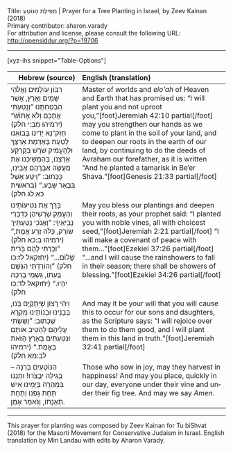 <html>
<head></head>
<body>
Title: תְּפִילַּת הַנּוֹטֵעַ | Prayer for a Tree Planting in Israel, by Zeev Kainan (2018)<br />
Primary contributor: aharon.varady<br />
For attribution and license, please consult the following URL: <a href="http://opensiddur.org/?p=19706">http://opensiddur.org/?p=19706</a>
<p />
<hr />

[xyz-ihs snippet="Table-Options"]<table style="margin-left: auto; margin-right: auto;" class="draggable">
<thead><tr><th id="x" style="text-align: right;">Hebrew (source)</th><th style="text-align: left;">English (translation)</th></tr></thead>
<tbody>
<tr>
<td style="vertical-align:top;">
<div class="liturgy" lang="he">
רִבּוֹן עוֹלָמִים 
וֶאֱלֹהֵי שָׁמַיִם וָאָרֶץ,
אֲשֶׁר הִבְטַחְתָּנוּ 
”וְנָטַעְתִּי אֶתְכֶם וְלֹא אֶתּוֹשׁ“ <span class="citation">(ירמיהו מב:י חלק)</span>
חַזֵּק־נָא יָדֵינוּ 
בְּבוֹאֵנוּ לָטַעַת בְּאַדְמַת אַרְצֶךָ
וּלְהַעֲמִיק שֹׁרֶשׁ בְּקַרְקַע אַרְצֵנוּ,
בְּהַמְשִׁיכֵנוּ אֶת מַעֲשֶׂה אַבְרָהָם אָבִינוּ,
כַּכָּתוּב: ”וַיִּטַּע אֶשֶׁל בִּבְאֵר שָׁבַע.“ <span class="citation">(בראשית כא:לג חלק)</span>
</span></div></td>

<td style="vertical-align:top;"><div class="english" lang="en">
Master of worlds 
and <em>elo'ah</em> of Heaven and Earth
that has promised us:
“I will plant you and not uproot you,”[foot]Jeremiah 42:10 partial[/foot]
may you strengthen our hands 
as we come to plant in the soil of your land,
and to deepen our roots in the earth of our land,
by continuing to do the deeds of Avraham our forefather,
as it is written “And he planted a tamarisk in Be’er Shava.”[foot]Genesis 21:33 partial[/foot]
</div></td></tr>


<tr><td style="vertical-align:top;">
<div class="liturgy" lang="he">
בָּרֵךְ אֶת נְטִיעוֹתֵינוּ 
וְהַעֲמֵק שָׁרְשֵׁיהֶן
כְּדִבְרֵי נְבִיאֵיךָ: 
”וְאָנֹכִי נְטַעְתִּיךְ שׂוֹרֵק, כֻּלֹּה זֶרַע אֱמֶת,“ <span class="citation">(ירמיהו ב:כא חלק)</span>
”וְכָרַתִּי לָהֶם בְּרִית שָׁלוֹם...“ <span class="citation">(יחזקאל לז:כו חלק)</span>
”וְהוֹרַדְתִּי הַגֶּשֶׁם בְּעִתּוֹ, 
גִּשְׁמֵי בְרָכָה יִהְיוּ.“ <span class="citation">(יחזקאל לד:כו חלק)</span>
</span></div></td>

<td style="vertical-align:top;"><div class="english" lang="en">
May you bless our plantings 
and deepen their roots, 
as your prophet said:
“I planted you with noble vines, all with choicest seed,”[foot]Jeremiah 2:21 partial[/foot]
“I will make a covenant of peace with them…”[foot]Ezekiel 37:26 partial[/foot]
“...and I will cause the rainshowers to fall in their season; 
there shall be showers of blessing.”[foot]Ezekiel 34:26 partial[/foot]
</div></td></tr>


<tr><td style="vertical-align:top;">
<div class="liturgy" lang="he">
וִיהִי רָצוֹן שֶׁיִּתְקַיֵּם בָּנוּ, 
בְּבָנֵינוּ וּבְנוֹתֵינוּ מִקְרָא שֶׁכָּתוּב:
”וְשַׂשְׂתִּי עֲלֵיהֶם לְהֵטִיב אוֹתָם 
וּנְטַעְתִּים בָּאָרֶץ הַזֹּאת בֶּאֱמֶת.“ <span class="citation">(ירמיהו לב:מא חלק)</span>
</span></div></td>

<td style="vertical-align:top;"><div class="english" lang="en">
And may it be your will that you will cause this to occur
for our sons and daughters, as the Scripture says:
“I will rejoice over them to do them good, 
and I will plant them in this land in truth.”[foot]Jeremiah 32:41 partial[/foot]
</div></td></tr>


<tr><td style="vertical-align:top;">
<div class="liturgy" lang="he">
הַנּוֹטְעִים בְּרִנָּה – בְּגִילָה יִבְצֹרוּ!
וּתְנֵנוּ בִּמְהֵרָה בְּיָמֵינוּ 
אִישׁ תַּחַת גַּפְנוֹ וְתַחַת תְּאֵנָתוֹ, 
וְנֹאמַר אָמֵן.
</span></div></td>

<td style="vertical-align:top;"><div class="english" lang="en">
Those who sow in joy, may they harvest in happiness!
And may you place, quickly in our day, 
everyone under their vine and under their fig tree. 
And may we say <em>Amen</em>.
</div></td></tr>
</tbody></table>

<hr />

This prayer for planting was composed by Zeev Kainan for Tu biShvat (2018) for the Masorti Movement for Conservative Judaism in Israel. English translation by Miri Landau with edits by Aharon Varady.


</body>
</html>